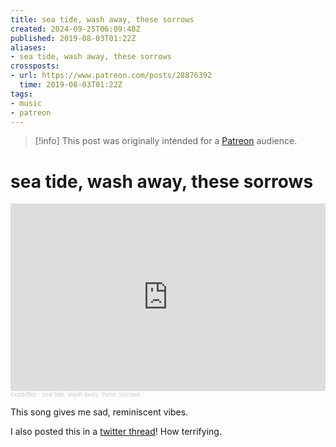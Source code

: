 ```yaml
---
title: sea tide, wash away, these sorrows
created: 2024-09-25T06:09:48Z
published: 2019-08-03T01:22Z
aliases:
- sea tide, wash away, these sorrows
crossposts:
- url: https://www.patreon.com/posts/28876392
  time: 2019-08-03T01:22Z
tags:
- music
- patreon
---
```


> [!info]
> This post was originally intended for a [Patreon](../tags/patreon.md) audience.

# sea tide, wash away, these sorrows

<iframe width="100%" height="300" scrolling="no" frameborder="no" allow="autoplay" src="https://w.soundcloud.com/player/?url=https%3A//api.soundcloud.com/tracks/660352274&color=%23ff5500&auto_play=false&hide_related=false&show_comments=true&show_user=true&show_reposts=false&show_teaser=true&visual=true"></iframe><div style="font-size: 10px; color: #cccccc;line-break: anywhere;word-break: normal;overflow: hidden;white-space: nowrap;text-overflow: ellipsis; font-family: Interstate,Lucida Grande,Lucida Sans Unicode,Lucida Sans,Garuda,Verdana,Tahoma,sans-serif;font-weight: 100;"><a href="https://soundcloud.com/exodrifter" title="exodrifter" target="_blank" style="color: #cccccc; text-decoration: none;">exodrifter</a> · <a href="https://soundcloud.com/exodrifter/sea-tide-wash-away-these-sorrows" title="sea tide, wash away, these sorrows" target="_blank" style="color: #cccccc; text-decoration: none;">sea tide, wash away, these sorrows</a></div>

This song gives me sad, reminiscent vibes.

I also posted this in a [twitter thread](https://twitter.com/exodrifter/status/1157454220863463424)! How terrifying.
